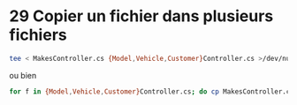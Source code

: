 # 29 Copier un fichier dans plusieurs fichiers

```bash
tee < MakesController.cs {Model,Vehicle,Customer}Controller.cs >/dev/null
```

ou bien 

```bash
for f in {Model,Vehicle,Customer}Controller.cs; do cp MakesController.cs $f; done
```

